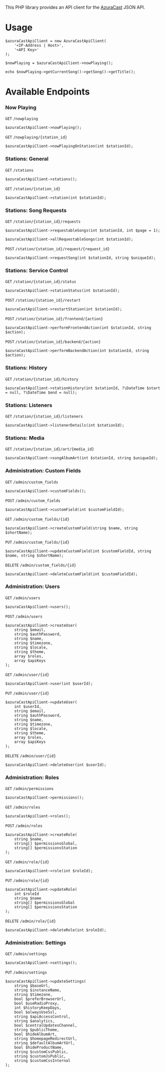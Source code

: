 This PHP library provides an API client for the [AzuraCast](https://github.com/AzuraCast/AzuraCast) JSON API.

# Usage

```
$azuraCastApiClient = new AzuraCastApiClient(
	'<IP-Address | Host>',
	'<API Key>'
);

$nowPlaying = $azuraCastApiClient->nowPlaying();

echo $nowPlaying->getCurrentSong()->getSong()->getTitle();
```

# Available Endpoints

### Now Playing
`GET` `/nowplaying`
```
$azuraCastApiClient->nowPlaying();
```

`GET` `/nowplaying/{station_id}`
```
$azuraCastApiClient->nowPlayingOnStation(int $stationId);
```

### Stations: General
`GET` `/stations`
```
$azuraCastApiClient->stations();
```

`GET` `/station/{station_id}`
```
$azuraCastApiClient->station(int $stationId);
```

### Stations: Song Requests
`GET` `/station/{station_id}/requests`
```
$azuraCastApiClient->requestableSongs(int $stationId, int $page = 1);
```
```
$azuraCastApiClient->allRequestableSongs(int $stationId);
```

`POST` `/station/{station_id}/request/{request_id}`
```
$azuraCastApiClient->requestSong(int $stationId, string $uniqueId);
```

### Stations: Service Control
`GET` `/station/{station_id}/status`
```
$azuraCastApiClient->stationStatus(int $stationId);
```

`POST` `/station/{station_id}/restart`
```
$azuraCastApiClient->restartStation(int $stationId);
```

`POST` `/station/{station_id}/frontend/{action}`
```
$azuraCastApiClient->performFrontendAction(int $stationId, string $action);
```

`POST` `/station/{station_id}/backend/{action}`
```
$azuraCastApiClient->performBackendAction(int $stationId, string $action);
```

### Stations: History
`GET` `/station/{station_id}/history`
```
$azuraCastApiClient->stationHistory(int $stationId, ?\DateTime $start = null, ?\DateTime $end = null);
```

### Stations: Listeners
`GET` `/station/{station_id}/listeners`
```
$azuraCastApiClient->listenerDetails(int $stationId);
```

### Stations: Media
`GET` `/station/{station_id}/art/{media_id}`
```
$azuraCastApiClient->songAlbumArt(int $stationId, string $uniqueId);
```

### Administration: Custom Fields
`GET` `/admin/custom_fields`
```
$azuraCastApiClient->customFields();
```

`POST` `/admin/custom_fields`
```
$azuraCastApiClient->customField(int $customFieldId);
```

`GET` `/admin/custom_fields/{id}`
```
$azuraCastApiClient->createCustomField(string $name, string $shortName);
```

`PUT` `/admin/custom_fields/{id}`
```
$azuraCastApiClient->updateCustomField(int $customFieldId, string $name, string $shortName);
```

`DELETE` `/admin/custom_fields/{id}`
```
$azuraCastApiClient->deleteCustomField(int $customFieldId);
```

### Administration: Users
`GET` `/admin/users`
```
$azuraCastApiClient->users();
```

`POST` `/admin/users`
```
$azuraCastApiClient->createUser(
	string $email,
	string $authPassword,
	string $name,
	string $timezone,
	string $locale,
	string $theme,
	array $roles,
	array $apiKeys
);
```

`GET` `/admin/user/{id}`
```
$azuraCastApiClient->user(int $userId);
```

`PUT` `/admin/user/{id}`
```
$azuraCastApiClient->updateUser(
	int $userId,
	string $email,
	string $authPassword,
	string $name,
	string $timezone,
	string $locale,
	string $theme,
	array $roles,
	array $apiKeys
);
```

`DELETE` `/admin/user/{id}`
```
$azuraCastApiClient->deleteUser(int $userId);
```

### Administration: Roles
`GET` `/admin/permissions`
```
$azuraCastApiClient->permissions();
```

`GET` `/admin/roles`
```
$azuraCastApiClient->roles();
```

`POST` `/admin/roles`
```
$azuraCastApiClient->createRole(
	string $name,
	string[] $permissionsGlobal,
	string[] $permissionsStation
);
```

`GET` `/admin/role/{id}`
```
$azuraCastApiClient->role(int $roleId);
```

`PUT` `/admin/role/{id}`
```
$azuraCastApiClient->updateRole(
	int $roleId
	string $name
	string[] $permissionsGlobal
	string[] $permissionsStation
);
```

`DELETE` `/admin/role/{id}`
```
$azuraCastApiClient->deleteRole(int $roleId);
```

### Administration: Settings
`GET` `/admin/settings`
```
$azuraCastApiClient->settings();
```

`PUT` `/admin/settings`
```
$azuraCastApiClient->updateSettings(
	string $baseUrl,
	string $instanceName,
	string $timezone,
	bool $preferBrowserUrl,
	bool $useRadioProxy,
	int $historyKeepDays,
	bool $alwaysUseSsl,
	string $apiAccessControl,
	string $analytics,
	bool $centralUpdatesChannel,
	string $publicTheme,
	bool $hideAlbumArt,
	string $homepageRedirectUrl,
	string $defaultAlbumArtUrl,
	bool $hideProductName,
	string $customCssPublic,
	string $customJsPublic,
	string $customCssInternal
);
```
